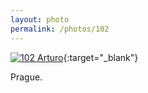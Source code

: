 ```yaml
---
layout: photo
permalink: /photos/102
---
```


[![102 Arturo](https://c2.staticflickr.com/6/5702/22286860421_ff5ca597ec_c.jpg)](https://www.flickr.com/photos/131440297@N08/22286860421/){:target="_blank"}

Prague.
